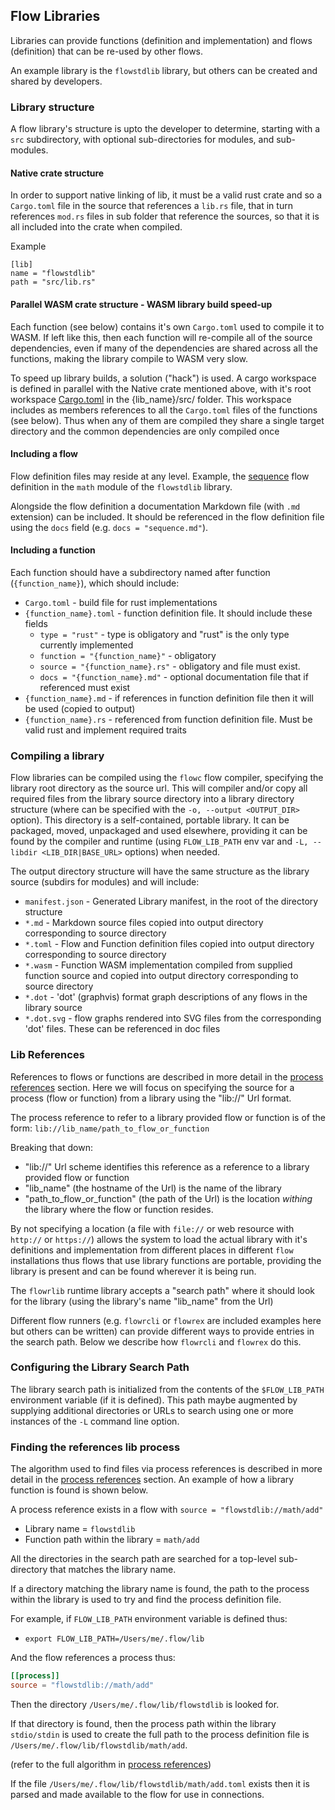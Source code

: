 ## Flow Libraries
Libraries can provide functions (definition and implementation) and flows (definition) that can be re-used by other 
flows.

An example library is the `flowstdlib` library, but others can be created and shared by developers.

### Library structure
A flow library's structure is upto the developer to determine, starting with a `src` subdirectory, with optional 
sub-directories for modules, and sub-modules.

#### Native crate structure 
In order to support native linking of lib, it must be a valid rust crate and so a `Cargo.toml` file in the source
that references a `lib.rs` file, that in turn references `mod.rs` files in sub folder that reference the sources, so 
that it is all included into the crate when compiled. 

Example
```
[lib]
name = "flowstdlib"
path = "src/lib.rs"
```

#### Parallel WASM crate structure - WASM library build speed-up
Each function (see below) contains it's own `Cargo.toml` used to compile it to WASM. If left like this, then
each function will re-compile all of the source dependencies, even if many of the dependencies are shared across
all the functions, making the library compile to WASM very slow.

To speed up library builds, a solution ("hack") is used. A cargo workspace is defined in parallel with the Native 
crate mentioned above, with it's root workspace [Cargo.toml](../../flowstdlib/lib.toml) in the {lib_name}/src/
folder. This workspace includes as members references to all the `Cargo.toml` files of the functions (see below).
Thus when any of them are compiled they share a single target directory and the common dependencies are only
compiled once

#### Including a flow
Flow definition files may reside at any level. Example, the [sequence](../../flowstdlib/src/math/sequence.toml) flow definition 
in the `math` module of the `flowstdlib` library.

Alongside the flow definition a documentation Markdown file (with `.md` extension) can be included. It should be
referenced in the flow definition file using the `docs` field (e.g. `docs = "sequence.md"`).

#### Including a function
Each function should have a subdirectory named after function (`{function_name}`), which should include:
- `Cargo.toml` - build file for rust implementations
- `{function_name}.toml` - function definition file. It should include these fields
  - `type = "rust"` - type is obligatory and "rust" is the only type currently implemented
  - `function = "{function_name}"` - obligatory 
  - `source = "{function_name}.rs"` - obligatory and file must exist. 
  - `docs = "{function_name}.md"` - optional documentation file that if referenced must exist
- `{function_name}.md` - if references in function definition file then it will be used (copied to output)
- `{function_name}.rs` - referenced from function definition file. Must be valid rust and implement required traits

### Compiling a library
Flow libraries can be compiled using the `flowc` flow compiler, specifying the library root directory as the source url.
This will compiler and/or copy all required files from the library source directory into a library directory structure 
(where can be specified with the `-o, --output <OUTPUT_DIR>` option). This directory is a self-contained, portable
library. It can be packaged, moved, unpackaged and used elsewhere, providing it can be found by the compiler
and runtime (using `FLOW_LIB_PATH` env var and `-L, --libdir <LIB_DIR|BASE_URL>` options) when needed.

The output directory structure will have the same structure as the library source (subdirs for modules) and will
include:
- `manifest.json` - Generated Library manifest, in the root of the directory structure
- `*.md` - Markdown source files copied into output directory corresponding to source directory
- `*.toml` - Flow and Function definition files copied into output directory corresponding to source directory
- `*.wasm` - Function WASM implementation compiled from supplied function source and copied into output 
  directory corresponding to source directory
- `*.dot` - 'dot' (graphvis) format graph descriptions of any flows in the library source
- `*.dot.svg` - flow graphs rendered into SVG files from the corresponding 'dot' files. These can be referenced in 
  doc files

### Lib References
References to flows or functions are described in more detail in the [process references](process_references.md)
section. Here we will focus on specifying the source for a process (flow or function) from a library using the "lib://"
Url format.

The process reference to refer to a library provided flow or function is of the form:
`lib://lib_name/path_to_flow_or_function`

Breaking that down:
- "lib://" Url scheme identifies this reference as a reference to a library provided flow or function
- "lib_name" (the hostname of the Url) is the name of the library
- "path_to_flow_or_function" (the path of the Url) is the location *withing* the library where the flow or function 
  resides.

By not specifying a location (a file with `file://` or web resource with `http://` or `https://`) allows the system
to load the actual library with it's definitions and implementation from different places in different `flow` 
installations thus flows that use library functions are portable, providing the library is present and can be found 
wherever it is being run.

The `flowrlib` runtime library accepts a "search path" where it should look for the library (using the library's
name "lib_name" from the Url)

Different flow runners (e.g. `flowrcli` or `flowrex` are included examples here but others can be written) can provide
different ways to provide entries in the search path. Below we describe how `flowrcli` and `flowrex` do this.

### Configuring the Library Search Path
The library search path is initialized from the contents of the `$FLOW_LIB_PATH` environment variable
(if it is defined).
This path maybe augmented by supplying additional directories or URLs to search using one
or more instances of the `-L` command line option.

### Finding the references lib process
The algorithm used to find files via process references is described in more detail in the 
[process references](process_references.md) section. An example of how a library function is found is shown below.

A process reference exists in a flow with `source = "flowstdlib://math/add"`
  * Library name = `flowstdlib`
  * Function path within the library = `math/add`

All the directories in the search path are searched for a top-level sub-directory that matches the library name.

If a directory matching the library name is found, the path to the process within the library is used to try and
find the process definition file.

For example, if `FLOW_LIB_PATH` environment variable is defined thus:
* `export FLOW_LIB_PATH=/Users/me/.flow/lib`

And the flow references a process thus:
```toml
[[process]]
source = "flowstdlib://math/add"
```

Then the directory `/Users/me/.flow/lib/flowstdlib` is looked for.

If that directory is found, then the process path within the library `stdio/stdin` is used to create the full path
to the process definition file is `/Users/me/.flow/lib/flowstdlib/math/add`.

(refer to the full algorithm in [process references](process_references.md))

If the file `/Users/me/.flow/lib/flowstdlib/math/add.toml` exists then it is parsed and made available to the flow
for use in connections.
